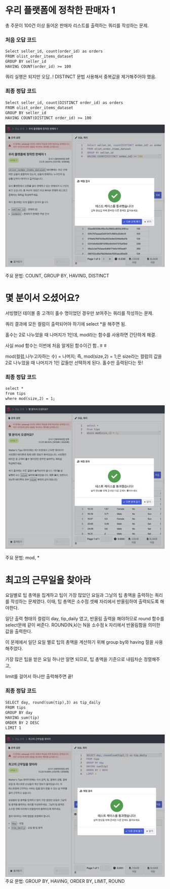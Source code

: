 # 우리 플랫폼에 정착한 판매자 1
총 주문이 100건 이상 들어온 판매자 리스트를 출력하는 쿼리를 작성하는 문제.

### 처음 오답 코드
```
Select seller_id, count(order_id) as orders
FROM olist_order_items_dataset
GROUP BY seller_id
HAVING COUNT(order_id) >= 100
```
쿼리 실행은 되지만 오답..!
DISTINCT 문법 사용해서 중복값을 제거해주어야 했음.

### 최종 정답 코드
```
Select seller_id, count(DISTINCT order_id) as orders
FROM olist_order_items_dataset
GROUP BY seller_id
HAVING COUNT(DISTINCT order_id) >= 100
```
![result](image_w2/2-1.png)

주요 문법: COUNT, GROUP BY, HAVING, DISTINCT

# 몇 분이서 오셨어요?
서빙했던 테이블 중 고객이 홀수 명이었던 경우만 보여주는 쿼리를 작성하는 문제.

쿼리 결과에 모든 컬럼이 출력되어야 하기에 select *을 해주면 됨.

홀수는 2로 나누었을 때 나머지가 1인데, mod라는 함수를 사용하면 간단하게 해결.

사실 mod 함수는 이번에 처음 알게된 함수이긴 함..ㅎㅎ 

mod(컬럼,나누고자하는 수) = 나머지;
즉, mod(size,2) = 1;은 size라는 컬럼의 값을 2로 나누었을 때 나머지가 1인 값들만 선택하게 된다. 홀수만 출력된다는 뜻!

### 최종 정답 코드
```
select *
from tips
where mod(size,2) = 1;
```

![result](image_w2/2-2.png)

주요 문법: mod, *

# 최고의 근무일을 찾아라
요일별로 팁 총액을 집계하고 팁이 가장 많았던 요일과 그날의 팁 총액을 출력하는 쿼리를 작성하는 문제였다. 이때, 팁 총액은 소수점 셋째 자리에서 반올림하여 출력되도록 해야한다.

일단 출력 형태의 컬럼이 day, tip_daily 였고, 반올림 출력을 해야하므로 round 함수를 select문에 같이 써준다. 
ROUND(N,k)는 N을 소수점 k 자리에서 반올림함을 의미한 값을 출력한다.

이 문제에서 일단 요일 별로 팁의 총액을 계산하기 위해 group by와 having 절을 사용해주었다. 

가장 많은 팁을 받은 요일 하나만 알면 되므로, 팁 총액을 기준으로 내림차순 정렬해주고, 

limit를 걸어서 하나만 출력해주면 끝!

### 최종 정답 코드
```
SELECT day, round(sum(tip),3) as tip_daily
FROM tips
GROUP BY day
HAVING sum(tip)
ORDER BY 2 DESC
LIMIT 1
```
![result](image_w2/2-3.png)
주요 문법: GROUP BY, HAVING, ORDER BY, LIMIT, ROUND